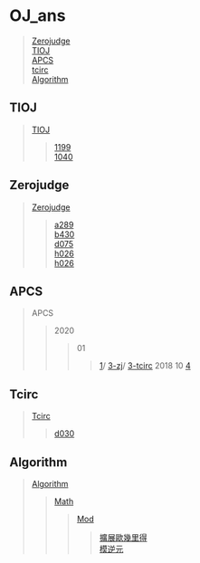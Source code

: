 # OJ_ans
> [Zerojudge](#zerojudge)\
> [TIOJ](#tioj)\
> [APCS](#apcs)\
> [tcirc](#tcirc)\
> [Algorithm](#algorithm)

## TIOJ
> [TIOJ](/tioj)
>>[1199](/tioj/tioj_1199.cpp)\
>>[1040](/tioj/tioj_1040.cpp)

## Zerojudge
> [Zerojudge](/zerojudge)
>> [a289](/zerojudge/zj_a289.cpp)\
>> [b430](/zerojudge/zj_b430.cpp)\
>> [d075](/zerojudge/zj_d075.cpp)\
>> [h026](/zerojudge/zj_h026.cpp)\
>> [h026](/zerojudge/zj_h028.cpp)

## APCS
> APCS
>> 2020
>>> 01
>>>> [1](/zerojudge/zj_h026.cpp)/
>>>> [3-zj](/zerojudge/zj_h028.cpp)/
>>>> [3-tcirc](/tcirc/tcirc_d030.cpp)
>> 2018
>>> 10
>>>> [4](/zerojudge/zj_d075.cpp)

## Tcirc
> [Tcirc](/tcirc)
>> [d030](/tcirc/tcirc_d030.cpp)

## Algorithm
> [Algorithm](/Algorithm)
>> [Math](/Algorithm/math/)
>>> [Mod](/Algorithm/math/mod/)
>>>> [擴展歐幾里得](/Algorithm/math/Extended_Euclidean.cpp)\
>>>> [模逆元](/Algorithm/math/mod/Modular_multiplicative_inverse.cpp)